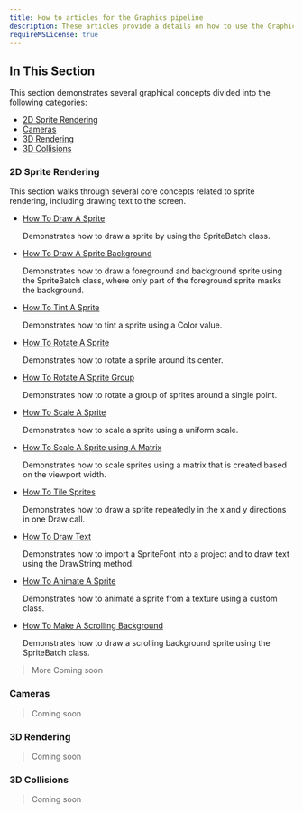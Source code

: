 ```yaml
---
title: How to articles for the Graphics pipeline
description: These articles provide a details on how to use the Graphics API in MonoGame.
requireMSLicense: true
---
```


## In This Section

This section demonstrates several graphical concepts divided into the following categories:

* [2D Sprite Rendering](#2d-sprite-rendering)
* [Cameras](#cameras)
* [3D Rendering](#3d-rendering)
* [3D Collisions](#3d-collisions)

### 2D Sprite Rendering

This section walks through several core concepts related to sprite rendering, including drawing text to the screen.

- [How To Draw A Sprite](HowTo_Draw_A_Sprite.md)

  Demonstrates how to draw a sprite by using the SpriteBatch class.

- [How To Draw A Sprite Background](HowTo_Draw_Sprite_Background.md)

  Demonstrates how to draw a foreground and background sprite using the SpriteBatch class, where only part of the foreground sprite masks the background.

- [How To Tint A Sprite](HowTo_Tint_Sprite.md)

  Demonstrates how to tint a sprite using a Color value.

- [How To Rotate A Sprite](HowTo_Rotate_Sprite.md)

  Demonstrates how to rotate a sprite around its center.

- [How To Rotate A Sprite Group](HowTo_Rotate_Sprite_Group.md)

  Demonstrates how to rotate a group of sprites around a single point.

- [How To Scale A Sprite](HowTo_Scale_Sprite.md)

  Demonstrates how to scale a sprite using a uniform scale.

- [How To Scale A Sprite using A Matrix](HowTo_Scale_Sprites_Matrix.md)

  Demonstrates how to scale sprites using a matrix that is created based on the viewport width.

- [How To Tile Sprites](HowTo_Tile_Sprites.md)

  Demonstrates how to draw a sprite repeatedly in the x and y directions in one Draw call.

- [How To Draw Text](HowTo_Draw_Text.md)

  Demonstrates how to import a SpriteFont into a project and to draw text using the DrawString method.

- [How To Animate A Sprite](HowTo_Animate_Sprite.md)

  Demonstrates how to animate a sprite from a texture using a custom class.

- [How To Make A Scrolling Background](HowTo_Make_Scrolling_Background.md)

  Demonstrates how to draw a scrolling background sprite using the SpriteBatch class.

> More Coming soon

### Cameras

> Coming soon

### 3D Rendering

> Coming soon

### 3D Collisions

> Coming soon
